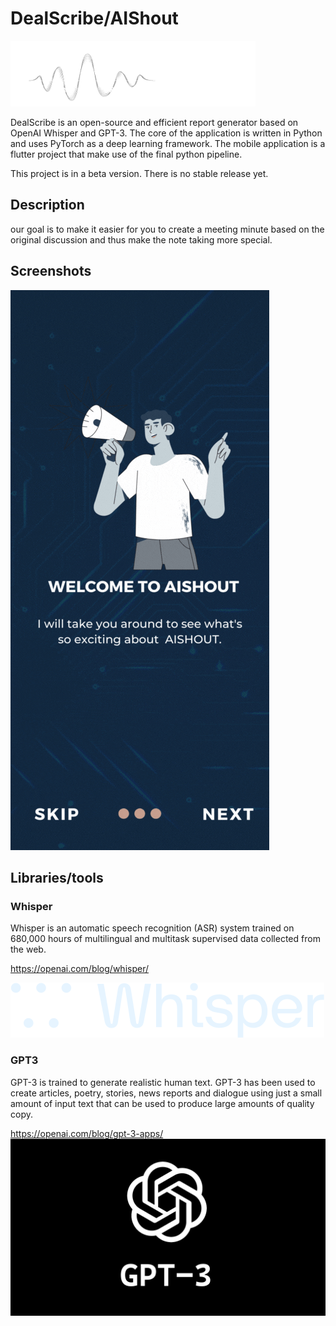 # DealScribe/AIShout

![](images/logo-white.png)

DealScribe is an open-source and efficient report generator based on OpenAI Whisper and GPT-3. The core of the application is written in Python and uses PyTorch as a deep learning framework. The mobile application is a flutter project that make use of the final python pipeline.

This project is in a beta version. There is no stable release yet. 


## Description
our goal is to make it easier for you to create a meeting minute based on the original discussion and thus make the note taking more special. 

## Screenshots

![](images/aishout.gif)

## Libraries/tools

### Whisper
Whisper is an automatic speech recognition (ASR) system trained on 680,000 hours of multilingual and multitask supervised data collected from the web.

https://openai.com/blog/whisper/

![](images/whisper-white.svg)



### GPT3
GPT-3 is trained to generate realistic human text. GPT-3 has been used to create articles, poetry, stories, news reports and dialogue using just a small amount of input text that can be used to produce large amounts of quality copy.

https://openai.com/blog/gpt-3-apps/
![](images/cover7.jpg)



